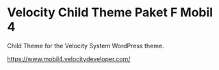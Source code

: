 Velocity Child Theme Paket F Mobil 4
=================

Child Theme for the Velocity System WordPress theme.

https://www.mobil4.velocitydeveloper.com/
